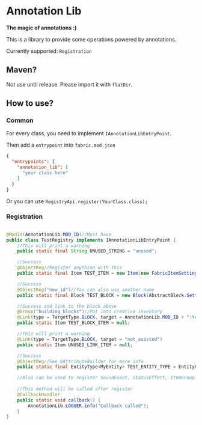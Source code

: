 # Annotation Lib

**The magic of annotations :)**

This is a library to provide some operations powered by annotations.

Currently supported: `Registration`

## Maven?

Not use until release. Please import it with `flatDir`.

## How to use?

### Common

For every class, you need to implement `IAnnotationLibEntryPoint`.

Then add a `entrypoint` into `fabric.mod.json`

```json
{
  "entrypoints": {
    "annotation_lib": [
      "your class here"
    ]
  }
}
```

Or you can use `RegistryApi.register(YourClass.class);`

### Registration

```java

@ModId(AnnotationLib.MOD_ID)//Must have
public class TestRegistry implements IAnnotationLibEntryPoint {
    //This will print a warning
    public static final String UNUSED_STRING = "unused";

    //Success
    @ObjectReg//Register anything with this
    public static final Item TEST_ITEM = new Item(new FabricItemSettings());

    //Success
    @ObjectReg("new_id")//You can also use another name
    public static final Block TEST_BLOCK = new Block(AbstractBlock.Settings.create());

    //Success and link to the block above
    @Group("building_blocks")//Put into creative inventory
    @Link(type = TargetType.BLOCK, target = AnnotationLib.MOD_ID + ":test_block")//BlockItem
    public static Item TEST_BLOCK_ITEM = null;

    //This will print a warning
    @Link(type = TargetType.BLOCK, target = "not_existed")
    public static Item UNUSED_LINK_ITEM = null;

    //Success
    @ObjectReg//See @AttributeBuilder for more info
    public static final EntityType<MyEntity> TEST_ENTITY_TYPE = EntityHelper.build(MyEntity::new, SpawnGroup.MONSTER, 64, 3, true, 0.6F, 1.8F);

    //Also can be used to register SoundEvent, StatusEffect, ItemGroup
    
    //This method will be called after register
    @CallbackHandler
    public static void callback() {
        AnnotationLib.LOGGER.info("Callback called");
    }
}
```
